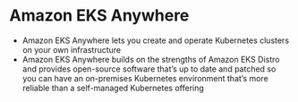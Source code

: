 
# Amazon EKS Anywhere
- Amazon EKS Anywhere lets you create and operate Kubernetes clusters on your own infrastructure
- Amazon EKS Anywhere builds on the strengths of Amazon EKS Distro and provides open-source software that’s up to date 
  and patched so you can have an on-premises Kubernetes environment that’s more reliable than a self-managed Kubernetes 
  offering